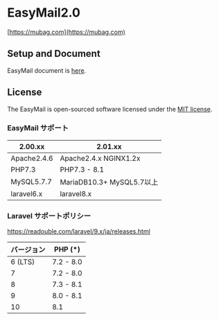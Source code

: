 # EasyMail2.0

[https://mubag.com](https://mubag.com)

## Setup and Document

EasyMail document is [here](https://mubag.com/https://www.mubag.com/help).

## License

The EasyMail is open-sourced software licensed under the [MIT license](https://opensource.org/licenses/MIT).


### EasyMail サポート

| 2.00.xx     | 2.01.xx                 |
|-------------|-------------------------|
| Apache2.4.6 | Apache2.4.x NGINX1.2x   | 
| PHP7.3      | PHP7.3 - 8.1            |
| MySQL5.7.7  | MariaDB10.3+ MySQL5.7以上 |
| laravel6.x  | laravel8.x              |


### Laravel サポートポリシー
https://readouble.com/laravel/9.x/ja/releases.html

| バージョン    | PHP (*)   |
|----------|-----------|
| 6 (LTS)  | 7.2 - 8.0 |
| 7        | 7.2 - 8.0 |
| 8        | 7.3 - 8.1 |
| 9        | 8.0 - 8.1 |
| 10       | 8.1       |
